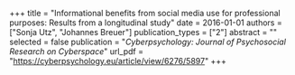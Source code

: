 +++
title = "Informational benefits from social media use for professional purposes: Results from a longitudinal study"
date = 2016-01-01
authors = ["Sonja Utz", "Johannes Breuer"]
publication_types = ["2"]
abstract = ""
selected = false
publication = "*Cyberpsychology: Journal of Psychosocial Research on Cyberspace*"
url_pdf = "https://cyberpsychology.eu/article/view/6276/5897"
+++

